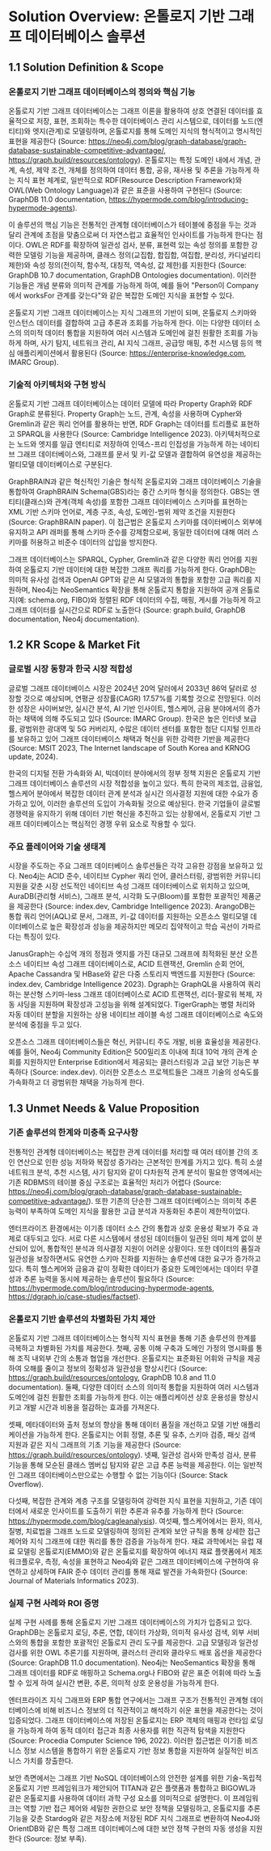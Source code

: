 # Solution Overview: 온톨로지 기반 그래프 데이터베이스 솔루션

## 1.1 Solution Definition & Scope

### 온톨로지 기반 그래프 데이터베이스의 정의와 핵심 기능

온톨로지 기반 그래프 데이터베이스는 그래프 이론을 활용하여 상호 연결된 데이터를 효율적으로 저장, 표현, 조회하는 특수한 데이터베이스 관리 시스템으로, 데이터를 노드(엔티티)와 엣지(관계)로 모델링하며, 온톨로지를 통해 도메인 지식의 형식적이고 명시적인 표현을 제공한다 (Source: https://neo4j.com/blog/graph-database/graph-database-sustainable-competitive-advantage/, https://graph.build/resources/ontology). 온톨로지는 특정 도메인 내에서 개념, 관계, 속성, 제약 조건, 개체를 정의하여 데이터 통합, 공유, 재사용 및 추론을 가능하게 하는 지식 표현 체계로, 일반적으로 RDF(Resource Description Framework)와 OWL(Web Ontology Language)과 같은 표준을 사용하여 구현된다 (Source: GraphDB 11.0 documentation, https://hypermode.com/blog/introducing-hypermode-agents).

이 솔루션의 핵심 기능은 전통적인 관계형 데이터베이스가 테이블에 중점을 두는 것과 달리 관계에 초점을 맞춤으로써 더 자연스럽고 효율적인 인사이트를 가능하게 한다는 점이다. OWL은 RDF를 확장하여 일관성 검사, 분류, 표현력 있는 속성 정의를 포함한 강력한 모델링 기능을 제공하며, 클래스 정의(교집합, 합집합, 여집합, 분리성, 카디널리티 제한)와 속성 정의(전이적, 함수적, 대칭적, 역속성, 값 제한)를 지원한다 (Source: GraphDB 10.7 documentation, GraphDB Ontologies documentation). 이러한 기능들은 개념 분류와 의미적 관계를 가능하게 하여, 예를 들어 "Person이 Company에서 worksFor 관계를 갖는다"와 같은 복잡한 도메인 지식을 표현할 수 있다.

온톨로지 기반 그래프 데이터베이스는 지식 그래프의 기반이 되며, 온톨로지 스키마와 인스턴스 데이터를 결합하여 고급 추론과 조회를 가능하게 한다. 이는 다양한 데이터 소스의 의미적 데이터 통합을 지원하여 여러 시스템과 도메인에 걸친 원활한 조회를 가능하게 하며, 사기 탐지, 네트워크 관리, AI 지식 그래프, 공급망 매핑, 추천 시스템 등의 핵심 애플리케이션에서 활용된다 (Source: https://enterprise-knowledge.com, IMARC Group).

### 기술적 아키텍처와 구현 방식

온톨로지 기반 그래프 데이터베이스는 데이터 모델에 따라 Property Graph와 RDF Graph로 분류된다. Property Graph는 노드, 관계, 속성을 사용하며 Cypher와 Gremlin과 같은 쿼리 언어를 활용하는 반면, RDF Graph는 데이터를 트리플로 표현하고 SPARQL을 사용한다 (Source: Cambridge Intelligence 2023). 아키텍처적으로는 노드와 엣지를 일급 엔티티로 저장하여 인덱스-프리 인접성을 가능하게 하는 네이티브 그래프 데이터베이스와, 그래프를 문서 및 키-값 모델과 결합하여 유연성을 제공하는 멀티모델 데이터베이스로 구분된다.

GraphBRAIN과 같은 혁신적인 기술은 형식적 온톨로지와 그래프 데이터베이스 기술을 통합하여 GraphBRAIN Schema(GBS)라는 중간 스키마 형식을 정의한다. GBS는 엔티티(클래스)와 관계(객체 속성)를 포함한 그래프 데이터베이스 스키마를 표현하는 XML 기반 스키마 언어로, 계층 구조, 속성, 도메인-범위 제약 조건을 지원한다 (Source: GraphBRAIN paper). 이 접근법은 온톨로지 스키마를 데이터베이스 외부에 유지하고 API 래퍼를 통해 스키마 준수를 강제함으로써, 동일한 데이터에 대해 여러 스키마를 허용하고 비준수 데이터의 삽입을 방지한다.

그래프 데이터베이스는 SPARQL, Cypher, Gremlin과 같은 다양한 쿼리 언어를 지원하여 온톨로지 기반 데이터에 대한 복잡한 그래프 쿼리를 가능하게 한다. GraphDB는 의미적 유사성 검색과 OpenAI GPT와 같은 AI 모델과의 통합을 포함한 고급 쿼리를 지원하며, Neo4j는 NeoSemantics 확장을 통해 온톨로지 통합을 지원하여 공개 온톨로지(예: schema.org, FIBO)와 정렬된 RDF 데이터의 수집, 매핑, 게시를 가능하게 하고 그래프 데이터를 실시간으로 RDF로 노출한다 (Source: graph.build, GraphDB documentation, Neo4j documentation).

## 1.2 KR Scope & Market Fit

### 글로벌 시장 동향과 한국 시장 적합성

글로벌 그래프 데이터베이스 시장은 2024년 20억 달러에서 2033년 86억 달러로 성장할 것으로 예상되며, 연평균 성장률(CAGR) 17.57%를 기록할 것으로 전망된다. 이러한 성장은 사이버보안, 실시간 분석, AI 기반 인사이트, 헬스케어, 금융 분야에서의 증가하는 채택에 의해 주도되고 있다 (Source: IMARC Group). 한국은 높은 인터넷 보급률, 광범위한 광대역 및 5G 커버리지, 수많은 데이터 센터를 포함한 첨단 디지털 인프라를 보유하고 있어 그래프 데이터베이스 채택과 혁신을 위한 강력한 기반을 제공한다 (Source: MSIT 2023, The Internet landscape of South Korea and KRNOG update, 2024).

한국의 디지털 전환 가속화와 AI, 빅데이터 분야에서의 정부 정책 지원은 온톨로지 기반 그래프 데이터베이스 솔루션의 시장 적합성을 높이고 있다. 특히 한국의 제조업, 금융업, 헬스케어 분야에서 복잡한 데이터 관계 분석과 실시간 의사결정 지원에 대한 수요가 증가하고 있어, 이러한 솔루션의 도입이 가속화될 것으로 예상된다. 한국 기업들이 글로벌 경쟁력을 유지하기 위해 데이터 기반 혁신을 추진하고 있는 상황에서, 온톨로지 기반 그래프 데이터베이스는 핵심적인 경쟁 우위 요소로 작용할 수 있다.

### 주요 플레이어와 기술 생태계

시장을 주도하는 주요 그래프 데이터베이스 솔루션들은 각각 고유한 강점을 보유하고 있다. Neo4j는 ACID 준수, 네이티브 Cypher 쿼리 언어, 클러스터링, 광범위한 커뮤니티 지원을 갖춘 시장 선도적인 네이티브 속성 그래프 데이터베이스로 위치하고 있으며, AuraDB(관리형 서비스), 그래프 분석, 시각화 도구(Bloom)를 포함한 포괄적인 제품군을 제공한다 (Source: index.dev, Cambridge Intelligence 2023). ArangoDB는 통합 쿼리 언어(AQL)로 문서, 그래프, 키-값 데이터를 지원하는 오픈소스 멀티모델 데이터베이스로 높은 확장성과 성능을 제공하지만 메모리 집약적이고 학습 곡선이 가파르다는 특징이 있다.

JanusGraph는 수십억 개의 정점과 엣지를 가진 대규모 그래프에 최적화된 분산 오픈소스 네이티브 속성 그래프 데이터베이스로, ACID 트랜잭션, Gremlin 순회 언어, Apache Cassandra 및 HBase와 같은 다중 스토리지 백엔드를 지원한다 (Source: index.dev, Cambridge Intelligence 2023). Dgraph는 GraphQL을 사용하여 쿼리하는 분산형 스키마-less 그래프 데이터베이스로 ACID 트랜잭션, 리더-팔로워 복제, 자동 샤딩을 지원하며 확장성과 고성능을 위해 설계되었다. TigerGraph는 병렬 처리와 자동 데이터 분할을 지원하는 상용 네이티브 레이블 속성 그래프 데이터베이스로 속도와 분석에 중점을 두고 있다.

오픈소스 그래프 데이터베이스들은 혁신, 커뮤니티 주도 개발, 비용 효율성을 제공한다. 예를 들어, Neo4j Community Edition은 500밀리초 이내에 최대 10억 개의 관계 순회를 지원하지만 Enterprise Edition에서 제공되는 클러스터링과 고급 보안 기능은 부족하다 (Source: index.dev). 이러한 오픈소스 프로젝트들은 그래프 기술의 성숙도를 가속화하고 더 광범위한 채택을 가능하게 한다.

## 1.3 Unmet Needs & Value Proposition

### 기존 솔루션의 한계와 미충족 요구사항

전통적인 관계형 데이터베이스는 복잡한 관계 데이터를 처리할 때 여러 테이블 간의 조인 연산으로 인한 성능 저하와 복잡성 증가라는 근본적인 한계를 가지고 있다. 특히 소셜 네트워크 분석, 추천 시스템, 사기 탐지와 같이 다차원적 관계 분석이 필요한 영역에서는 기존 RDBMS의 테이블 중심 구조로는 효율적인 처리가 어렵다 (Source: https://neo4j.com/blog/graph-database/graph-database-sustainable-competitive-advantage/). 또한 기존의 단순한 그래프 데이터베이스는 의미적 추론 능력이 부족하여 도메인 지식을 활용한 고급 분석과 자동화된 추론이 제한적이었다.

엔터프라이즈 환경에서는 이기종 데이터 소스 간의 통합과 상호 운용성 확보가 주요 과제로 대두되고 있다. 서로 다른 시스템에서 생성된 데이터들이 일관된 의미 체계 없이 분산되어 있어, 통합적인 분석과 의사결정 지원이 어려운 상황이다. 또한 데이터의 품질과 일관성을 보장하면서도 유연한 스키마 진화를 지원하는 솔루션에 대한 요구가 증가하고 있다. 특히 헬스케어와 금융과 같이 정확한 데이터가 중요한 도메인에서는 데이터 무결성과 추론 능력을 동시에 제공하는 솔루션이 필요하다 (Source: https://hypermode.com/blog/introducing-hypermode-agents, https://dgraph.io/case-studies/factset).

### 온톨로지 기반 솔루션의 차별화된 가치 제안

온톨로지 기반 그래프 데이터베이스는 형식적 지식 표현을 통해 기존 솔루션의 한계를 극복하고 차별화된 가치를 제공한다. 첫째, 공통 이해 구축과 도메인 가정의 명시화를 통해 조직 내외부 간의 소통과 협업을 개선한다. 온톨로지는 표준화된 어휘와 규칙을 제공하여 오해를 줄이고 정보의 정확성과 일관성을 향상시킨다 (Source: https://graph.build/resources/ontology, GraphDB 10.8 and 11.0 documentation). 둘째, 다양한 데이터 소스의 의미적 통합을 지원하여 여러 시스템과 도메인에 걸친 원활한 조회를 가능하게 한다. 이는 애플리케이션 상호 운용성을 향상시키고 개발 시간과 비용을 절감하는 효과를 가져온다.

셋째, 메타데이터와 출처 정보의 향상을 통해 데이터 품질을 개선하고 모델 기반 애플리케이션을 가능하게 한다. 온톨로지는 어휘 정렬, 추론 및 유추, 스키마 검증, 패싯 검색 지원과 같은 지식 그래프의 기초 기능을 제공한다 (Source: https://graph.build/resources/ontology). 넷째, 일관성 검사와 만족성 검사, 분류 기능을 통해 모순된 클래스 멤버십 탐지와 같은 고급 추론 능력을 제공한다. 이는 일반적인 그래프 데이터베이스만으로는 수행할 수 없는 기능이다 (Source: Stack Overflow).

다섯째, 복잡한 관계와 계층 구조를 모델링하여 강력한 지식 표현을 지원하고, 기존 데이터에서 새로운 인사이트를 도출하기 위한 추론과 유추를 가능하게 한다 (Source: https://hypermode.com/blog/cagleanalysis). 여섯째, 헬스케어에서는 환자, 의사, 질병, 치료법을 그래프 노드로 모델링하여 정의된 관계와 보안 규칙을 통해 상세한 접근 제어와 지식 그래프에 대한 쿼리를 통한 검증을 가능하게 한다. 재료 과학에서는 유럽 재료 모델링 온톨로지(EMMO)와 같은 온톨로지를 확장하여 에너지 재료 플랫폼에서 제조 워크플로우, 측정, 속성을 표현하고 Neo4j와 같은 그래프 데이터베이스에 구현하여 유연하고 상세하며 FAIR 준수 데이터 관리를 통해 재료 발견을 가속화한다 (Source: Journal of Materials Informatics 2023).

### 실제 구현 사례와 ROI 증명

실제 구현 사례를 통해 온톨로지 기반 그래프 데이터베이스의 가치가 입증되고 있다. GraphDB는 온톨로지 로딩, 추론, 연합, 데이터 가상화, 의미적 유사성 검색, 외부 서비스와의 통합을 포함한 포괄적인 온톨로지 관리 도구를 제공한다. 고급 모델링과 일관성 검사를 위한 OWL 추론기를 지원하며, 클러스터 관리와 클라우드 배포 옵션을 제공한다 (Source: GraphDB 11.0 documentation). Neo4j는 NeoSemantics 확장을 통해 그래프 데이터를 RDF로 매핑하고 Schema.org나 FIBO와 같은 표준 어휘에 따라 노출할 수 있게 하여 실시간 변환, 추론, 의미적 상호 운용성을 가능하게 한다.

엔터프라이즈 지식 그래프와 ERP 통합 연구에서는 그래프 구조가 전통적인 관계형 데이터베이스에 비해 비즈니스 정보의 더 직관적이고 해석하기 쉬운 표현을 제공한다는 것이 입증되었다. 그래프 데이터베이스에 저장된 온톨로지는 ERP 객체의 매핑과 런타임 로딩을 가능하게 하여 동적 데이터 접근과 최종 사용자를 위한 직관적 탐색을 지원한다 (Source: Procedia Computer Science 196, 2022). 이러한 접근법은 이기종 비즈니스 정보 시스템을 통합하기 위한 온톨로지 기반 정보 통합을 지원하여 실질적인 비즈니스 가치를 창출한다.

보안 측면에서는 그래프 기반 NoSQL 데이터베이스의 안전한 설계를 위한 기술-독립적 온톨로지 기반 프레임워크가 제안되어 TITAN과 같은 플랫폼과 통합하고 BIGOWL과 같은 온톨로지를 사용하여 데이터 과학 구성 요소를 의미적으로 설명한다. 이 프레임워크는 역할 기반 접근 제어와 세밀한 권한으로 보안 정책을 모델링하고, 온톨로지를 추론 기능을 갖춘 Stardog와 같은 저장소에 저장된 RDF 지식 그래프로 변환하여 Neo4J와 OrientDB와 같은 특정 그래프 데이터베이스에 대한 보안 정책 구현의 자동 생성을 지원한다 (Source: 정보 부족).